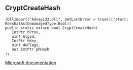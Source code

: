 ## CryptCreateHash

```
[DllImport("Advapi32.dll", SetLastError = true)][return: MarshalAs(UnmanagedType.Bool)]
public static extern bool CryptCreateHash(
   IntPtr hProv,
   uint Algid,
   IntPtr hKey,
   uint dwFlags,
   out IntPtr phHash
);
```

[Microsoft documentation](https://docs.microsoft.com/en-us/windows/win32/api/wincrypt/nf-wincrypt-cryptcreatehash)
